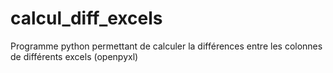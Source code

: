 # calcul_diff_excels
Programme python permettant de calculer la différences entre les colonnes de différents excels (openpyxl)
